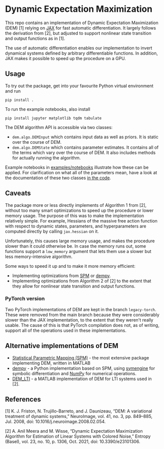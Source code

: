 # Dynamic Expectation Maximization

This repo contains an implementation of Dynamic Expectation Maximization (DEM) [1] relying on [JAX](https://jax.readthedocs.io/en/latest/) for fast automatic differentiation. It largely follows the derivation from [2], but adjusted to support nonlinear state transition and output functions as in [1].

The use of automatic differentiation enables our implementation to invert dynamical systems defined by arbitrary differentiable functions. In addition, JAX makes it possible to speed up the procedure on a GPU.

## Usage

To try out the package, get into your favourite Python virtual environment and run
```
pip install .
```
To run the example notebooks, also install
```
pip install jupyter matplotlib tqdm tabulate
```

The DEM algorithm API is accessible via two classes:

- `dem.algo.DEMInput` which contains input data as well as priors. It is static over the course of DEM.
- `dem.algo.DEMState` which contains parameter estimates. It contains all of the terms which vary over the course of DEM. It also includes methods for actually running the algorithm.

Example notebooks in [examples/notebooks](examples/notebooks) illustrate how these can be applied. For clarification on what all of the parameters mean, have a look at the documentation of these two classes [in the code](dem/algo/jax/algo.py#L1198).

## Caveats

The package more or less directly implements of Algorithm 1 from [2], without too many smart optimizations to speed up the procedure or lower memory usage. The purpose of this was to make the implementation relatively simple. For example, Hessians of the massive free action function with respect to dynamic states, parameters, and hyperparameters are computed directly by calling `jax.hessian` on it.

Unfortunately, this causes large memory usage, and makes the procedure slower than it could otherwise be. In case the memory runs out, some functions support a `low_memory` argument that lets them use a slower but less memory-intensive algorithm.

Some ways to speed it up and to make it more memory efficient:

- Implementing optimizations from [SPM](https://github.com/spm/) or [dempy](https://github.com/johmedr/dempy).
- Implementing optimizations from Algorithm 2 of [2] to the extent that they allow for nonlinear state transition and output functions.

### PyTorch version

Two PyTorch implementations of DEM are kept in the branch `legacy-torch`. These were removed from the main branch because they were considerably slower than the JAX implementation, to the extent that they weren't really usable. The cause of this is that PyTorch compilation does not, as of writing, support all of the operations used in these implementations.

## Alternative implementations of DEM

- [Statistical Parametric Mapping (SPM)](https://github.com/spm/) - the most extensive package implementing DEM, written in MATLAB
- [dempy](https://github.com/johmedr/dempy) - a Python implementation based on SPM, using [symengine](https://github.com/symengine/symengine.py) for symbolic differentiation and [NumPy](https://numpy.org/) for numerical operations.
- [DEM_LTI](https://github.com/ajitham123/DEM_LTI/) - a MATLAB implementation of DEM for LTI systems used in [2].

## References

[1] K. J. Friston, N. Trujillo-Barreto, and J. Daunizeau, “DEM: A variational treatment of dynamic systems,” NeuroImage, vol. 41, no. 3, pp. 849–885, Jul. 2008, doi: 10.1016/j.neuroimage.2008.02.054.

[2] A. Anil Meera and M. Wisse, “Dynamic Expectation Maximization Algorithm for Estimation of Linear Systems with Colored Noise,” Entropy (Basel), vol. 23, no. 10, p. 1306, Oct. 2021, doi: 10.3390/e23101306.
